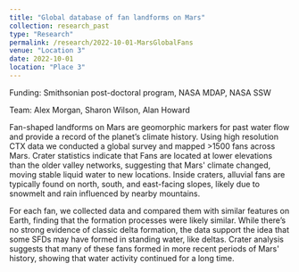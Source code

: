 ```yaml
---
title: "Global database of fan landforms on Mars"
collection: research_past
type: "Research"
permalink: /research/2022-10-01-MarsGlobalFans
venue: "Location 3"
date: 2022-10-01
location: "Place 3"
---
```


Funding: Smithsonian post-doctoral program, NASA MDAP, NASA SSW

Team: Alex Morgan, Sharon Wilson, Alan Howard

Fan-shaped landforms on Mars are geomorphic markers for past water flow and provide a record of the planet’s climate history. Using high resolution CTX data we conducted a global survey and mapped >1500 fans across Mars. Crater statistics indicate that 
Fans are located at lower elevations than the older valley networks, suggesting that Mars' climate changed, moving stable liquid water to new locations. Inside craters, alluvial fans are typically found on north, south, and east-facing slopes, likely due to snowmelt and rain influenced by nearby mountains.

For each fan, we collected data and compared them with similar features on Earth, finding that the formation processes were likely similar. While there’s no strong evidence of classic delta formation, the data support the idea that some SFDs may have formed in standing water, like deltas. Crater analysis suggests that many of these fans formed in more recent periods of Mars' history, showing that water activity continued for a long time.